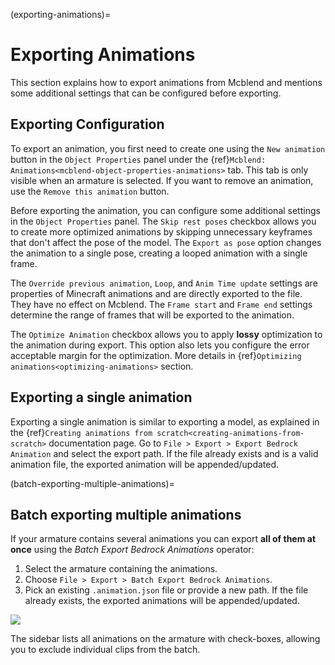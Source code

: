 (exporting-animations)=
# Exporting Animations

This section explains how to export animations from Mcblend and mentions some additional settings that can be configured before exporting.

## Exporting Configuration
To export an animation, you first need to create one using the `New animation` button in the `Object Properties` panel under the {ref}`Mcblend: Animations<mcblend-object-properties-animations>` tab. This tab is only visible when an armature is selected. If you want to remove an animation, use the `Remove this animation` button.

Before exporting the animation, you can configure some additional settings in the `Object Properties` panel. The `Skip rest poses` checkbox allows you to create more optimized animations by skipping unnecessary keyframes that don't affect the pose of the model. The `Export as pose` option changes the animation to a single pose, creating a looped animation with a single frame.

The `Override previous animation`, `Loop`, and `Anim Time update` settings are properties of Minecraft animations and are directly exported to the file. They have no effect on Mcblend. The `Frame start` and `Frame end` settings determine the range of frames that will be exported to the animation.

The `Optimize Animation` checkbox allows you to apply **lossy** optimization to the animation during export. This option also lets you configure the error acceptable margin for the optimization. More details in {ref}`Optimizing animations<optimizing-animations>` section.

## Exporting a single animation

Exporting a single animation is similar to exporting a model, as explained in the {ref}`Creating animations from scratch<creating-animations-from-scratch>` documentation page. Go to `File > Export > Export Bedrock Animation` and select the export path. If the file already exists and is a valid animation file, the exported animation will be appended/updated.

(batch-exporting-multiple-animations)=
## Batch exporting multiple animations

If your armature contains several animations you can export **all of them at once** using the *Batch Export Bedrock Animations* operator:

1. Select the armature containing the animations.
2. Choose `File > Export > Batch Export Bedrock Animations`.
3. Pick an existing `.animation.json` file or provide a new path. If the file already exists, the exported animations will be appended/updated.

![](/img/animations/batch_export_file_explorer.png)

The sidebar lists all animations on the armature with check-boxes, allowing you to exclude individual clips from the batch.
